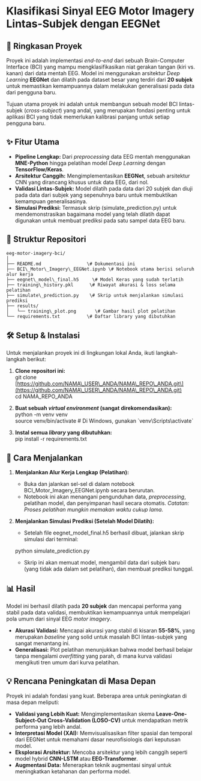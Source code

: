 # **Klasifikasi Sinyal EEG Motor Imagery Lintas-Subjek dengan EEGNet**

## **📖 Ringkasan Proyek**

Proyek ini adalah implementasi _end-to-end_ dari sebuah Brain-Computer Interface (BCI) yang mampu mengklasifikasikan niat gerakan tangan (kiri vs. kanan) dari data mentah EEG. Model ini menggunakan arsitektur _Deep Learning_ **EEGNet** dan dilatih pada dataset besar yang terdiri dari **20 subjek** untuk memastikan kemampuannya dalam melakukan generalisasi pada data dari pengguna baru.

Tujuan utama proyek ini adalah untuk membangun sebuah model BCI lintas-subjek (_cross-subject_) yang andal, yang merupakan fondasi penting untuk aplikasi BCI yang tidak memerlukan kalibrasi panjang untuk setiap pengguna baru.

## **✨ Fitur Utama**

- **Pipeline Lengkap:** Dari _preprocessing_ data EEG mentah menggunakan **MNE-Python** hingga pelatihan model _Deep Learning_ dengan **TensorFlow/Keras**.
- **Arsitektur Canggih:** Mengimplementasikan **EEGNet**, sebuah arsitektur CNN yang dirancang khusus untuk data EEG, dari nol.
- **Validasi Lintas-Subjek:** Model dilatih pada data dari 20 subjek dan diuji pada data dari subjek yang sepenuhnya baru untuk membuktikan kemampuan generalisasinya.
- **Simulasi Prediksi:** Termasuk skrip (simulate_prediction.py) untuk mendemonstrasikan bagaimana model yang telah dilatih dapat digunakan untuk membuat prediksi pada satu sampel data EEG baru.

## **📂 Struktur Repositori**

```
eeg-motor-imagery-bci/
│
├── README.md                 \# Dokumentasi ini
├── BCI\_Motor\_Imagery\_EEGNet.ipynb \# Notebook utama berisi seluruh alur kerja
├── eegnet\_model\_final.h5     \# Model Keras yang sudah terlatih
├── training\_history.pkl      \# Riwayat akurasi & loss selama pelatihan
├── simulate\_prediction.py    \# Skrip untuk menjalankan simulasi prediksi
├── results/
│   └── training\_plot.png       \# Gambar hasil plot pelatihan
└── requirements.txt          \# Daftar library yang dibutuhkan
```

## **🛠️ Setup & Instalasi**

Untuk menjalankan proyek ini di lingkungan lokal Anda, ikuti langkah-langkah berikut:

1. **Clone repositori ini:**  
   git clone \[https://github.com/NAMA\_USER\_ANDA/NAMA\_REPO\_ANDA.git\](https://github.com/NAMA\_USER\_ANDA/NAMA\_REPO\_ANDA.git)  
   cd NAMA_REPO_ANDA

2. **Buat sebuah _virtual environment_ (sangat direkomendasikan):**  
   python \-m venv venv  
   source venv/bin/activate \# Di Windows, gunakan \`venv\\Scripts\\activate\`

3. **Instal semua _library_ yang dibutuhkan:**  
   pip install \-r requirements.txt

## **🚀 Cara Menjalankan**

1. **Menjalankan Alur Kerja Lengkap (Pelatihan):**
   - Buka dan jalankan sel-sel di dalam notebook BCI_Motor_Imagery_EEGNet.ipynb secara berurutan.
   - Notebook ini akan menangani pengunduhan data, _preprocessing_, pelatihan model, dan penyimpanan hasil secara otomatis. _Catatan: Proses pelatihan mungkin memakan waktu cukup lama._
2. **Menjalankan Simulasi Prediksi (Setelah Model Dilatih):**

   - Setelah file eegnet_model_final.h5 berhasil dibuat, jalankan skrip simulasi dari terminal:

   python simulate_prediction.py

   - Skrip ini akan memuat model, mengambil data dari subjek baru (yang tidak ada dalam set pelatihan), dan membuat prediksi tunggal.

## **📊 Hasil**

Model ini berhasil dilatih pada **20 subjek** dan mencapai performa yang stabil pada data validasi, membuktikan kemampuannya untuk mempelajari pola umum dari sinyal EEG _motor imagery_.

- **Akurasi Validasi:** Mencapai akurasi yang stabil di kisaran **55-58%**, yang merupakan _baseline_ yang solid untuk masalah BCI lintas-subjek yang sangat menantang ini.
- **Generalisasi:** Plot pelatihan menunjukkan bahwa model berhasil belajar tanpa mengalami _overfitting_ yang parah, di mana kurva validasi mengikuti tren umum dari kurva pelatihan.

## **💡 Rencana Peningkatan di Masa Depan**

Proyek ini adalah fondasi yang kuat. Beberapa area untuk peningkatan di masa depan meliputi:

- **Validasi yang Lebih Kuat:** Mengimplementasikan skema **Leave-One-Subject-Out Cross-Validation (LOSO-CV)** untuk mendapatkan metrik performa yang lebih andal.
- **Interpretasi Model (XAI):** Memvisualisasikan filter spasial dan temporal dari EEGNet untuk memahami dasar neurofisiologis dari keputusan model.
- **Eksplorasi Arsitektur:** Mencoba arsitektur yang lebih canggih seperti model hybrid **CNN-LSTM** atau **EEG-Transformer**.
- **Augmentasi Data:** Menerapkan teknik augmentasi sinyal untuk meningkatkan ketahanan dan performa model.
